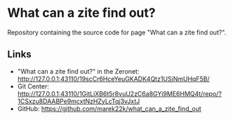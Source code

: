 # What can a zite find out?
Repository containing the source code for page "What can a zite find out?".

## Links
- "What can a zite find out?" in the Zeronet: http://127.0.0.1:43110/19scCr6HceYeuGKADK4Qtz1USjNmUHqF5B/
- Git Center: http://127.0.0.1:43110/1GitLiXB6t5r8vuU2zC6a8GYj9ME6HMQ4t/repo/?1CSxzu8DAABPe9mcxtNzHZyLcTqj3vJxtJ
- GitHub: https://github.com/marek22k/what_can_a_zite_find_out


